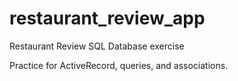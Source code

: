 restaurant_review_app
=====================

Restaurant Review SQL Database exercise

Practice for ActiveRecord, queries, and associations.
